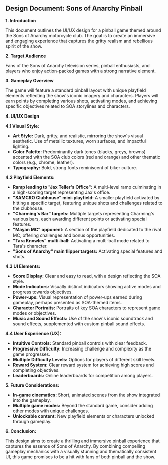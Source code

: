 ## Design Document: Sons of Anarchy Pinball

**1. Introduction**

This document outlines the UI/UX design for a pinball game themed around the Sons of Anarchy motorcycle club.  The goal is to create an immersive and engaging experience that captures the gritty realism and rebellious spirit of the show.

**2. Target Audience**

Fans of the Sons of Anarchy television series, pinball enthusiasts, and players who enjoy action-packed games with a strong narrative element.

**3. Gameplay Overview**

The game will feature a standard pinball layout with unique playfield elements reflecting the show's iconic imagery and characters.  Players will earn points by completing various shots, activating modes, and achieving specific objectives related to SOA storylines and characters.

**4. UI/UX Design**

**4.1 Visual Style:**

* **Art Style:** Dark, gritty, and realistic, mirroring the show's visual aesthetic.  Use of metallic textures, worn surfaces, and impactful lighting.
* **Color Palette:** Predominantly dark tones (blacks, greys, browns) accented with the SOA club colors (red and orange) and other thematic colors (e.g., chrome, leather).
* **Typography:**  Bold, strong fonts reminiscent of biker culture.

**4.2 Playfield Elements:**

* **Ramp leading to "Jax Teller's Office":**  A multi-level ramp culminating in a high-scoring target representing Jax's office.
* **"SAMCRO Clubhouse" mini-playfield:**  A smaller playfield activated by hitting a specific target, featuring unique shots and challenges related to the clubhouse.
* **"Charming's Bar" targets:**  Multiple targets representing Charming's various bars, each awarding different points or activating special features.
* **"Mayan MC" opponent:** A section of the playfield dedicated to the rival MC, offering challenges and bonus opportunities.
* **"Tara Knowles" multi-ball:**  Activating a multi-ball mode related to Tara's character.
* **"Sons of Anarchy" main flipper targets:**  Activating special features and shots.

**4.3 UI Elements:**

* **Score Display:**  Clear and easy to read, with a design reflecting the SOA style.
* **Mode Indicators:**  Visually distinct indicators showing active modes and progress towards objectives.
* **Power-ups:**  Visual representation of power-ups earned during gameplay, perhaps presented as SOA-themed items.
* **Character Portraits:**  Portraits of key SOA characters to represent game modes or objectives.
* **Music and Sound Effects:**  Use of the show's iconic soundtrack and sound effects, supplemented with custom pinball sound effects.

**4.4 User Experience (UX):**

* **Intuitive Controls:**  Standard pinball controls with clear feedback.
* **Progressive Difficulty:**  Increasing challenge and complexity as the game progresses.
* **Multiple Difficulty Levels:**  Options for players of different skill levels.
* **Reward System:**  Clear reward system for achieving high scores and completing objectives.
* **Leaderboards:**  Online leaderboards for competition among players.

**5. Future Considerations:**

* **In-game cinematics:**  Short, animated scenes from the show integrated into the gameplay.
* **Multiple game modes:**  Beyond the standard game, consider adding other modes with unique challenges.
* **Unlockable content:**  New playfield elements or characters unlocked through gameplay.


**6. Conclusion:**

This design aims to create a thrilling and immersive pinball experience that captures the essence of Sons of Anarchy.  By combining compelling gameplay mechanics with a visually stunning and thematically consistent UI, this game promises to be a hit with fans of both pinball and the show.
